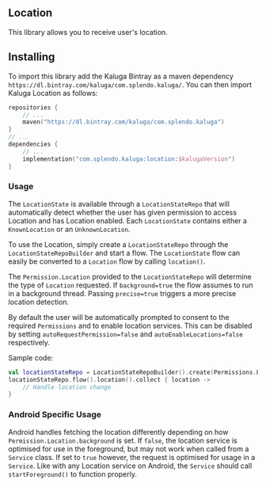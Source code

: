 ## Location

This library allows you to receive user's location.

## Installing
To import this library add the Kaluga Bintray as a maven dependency `https://dl.bintray.com/kaluga/com.splendo.kaluga/`. You can then import Kaluga Location as follows:

```kotlin
repositories {
    // ...
    maven("https://dl.bintray.com/kaluga/com.splendo.kaluga")
}
// ...
dependencies {
    // ...
    implementation("com.splendo.kaluga:location:$kalugaVersion")
}
```

### Usage
The `LocationState` is available through a `LocationStateRepo` that will automatically detect whether the user has given permission to access Location and has Location enabled.
Each `LocationState` contains either a `KnownLocation` or an `UnknownLocation`.

To use the Location, simply create a `LocationStateRepo` through the `LocationStateRepoBuilder` and start a flow. The `LocationState` flow can easily be converted to a `Location` flow by calling `location()`.

The `Permission.Location` provided to the `LocationStateRepo` will determine the type of `Location` requested. If `background=true` the flow assumes to run in a background thread. Passing `precise=true` triggers a more precise location detection.

By default the user will be automatically prompted to consent to the required `Permissions` and to enable location services. This can be disabled by setting `autoRequestPermission=false` and `autoEnableLocations=false` respectively.

Sample code:
```kotlin
val locationStateRepo = LocationStateRepoBuilder().create(Permissions.Location(background=false, precise=true))
locationStateRepo.flow().location().collect { location ->
    // Handle location change
}
```

### Android Specific Usage
Android handles fetching the location differently depending on how `Permission.Location.background` is set. If `false`, the location service is optimised for use in the foreground, but may not work when called from a `Service` class. If set to `true` however, the request is optimised for usage in a `Service`. Like with any Location service on Android, the `Service` should call `startForeground()` to function properly. 